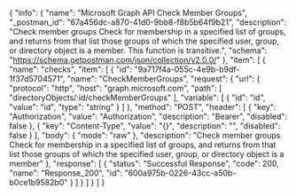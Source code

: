 {
  "info": {
    "name": "Microsoft Graph API Check Member Groups",
    "_postman_id": "67a456dc-a870-41d0-9bb8-f8b5b64f9b21",
    "description": "Check member groups Check for membership in a specified list of groups, and returns from that list those groups of which the specified user, group, or directory object is a member. This function is transitive.",
    "schema": "https://schema.getpostman.com/json/collection/v2.0.0/"
  },
  "item": [
    {
      "name": "checks",
      "item": [
        {
          "id": "9a717f4a-055c-4e9b-b9df-1f37d5704571",
          "name": "CheckMemberGroups",
          "request": {
            "url": {
              "protocol": "http",
              "host": "graph.microsoft.com",
              "path": [
                "directoryObjects/:id/checkMemberGroups"
              ],
              "variable": [
                {
                  "id": "id",
                  "value": "id",
                  "type": "string"
                }
              ]
            },
            "method": "POST",
            "header": [
              {
                "key": "Authorization",
                "value": "Authorization",
                "description": "Bearer",
                "disabled": false
              },
              {
                "key": "Content-Type",
                "value": "{}",
                "description": "",
                "disabled": false
              }
            ],
            "body": {
              "mode": "raw"
            },
            "description": "Check member groups Check for membership in a specified list of groups, and returns from that list those groups of which the specified user, group, or directory object is a member"
          },
          "response": [
            {
              "status": "Successful Response",
              "code": 200,
              "name": "Response_200",
              "id": "600a975b-0226-43cc-a50b-b0ce1b9582b0"
            }
          ]
        }
      ]
    }
  ]
}